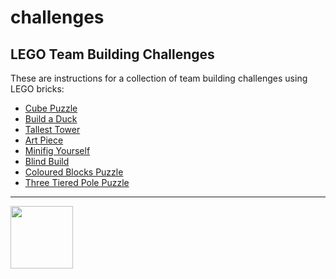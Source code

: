 # challenges

<style>@import url("//readme.codeadam.ca/readme.css");</style>

## LEGO Team Building Challenges

These are instructions for a collection of team building challenges using LEGO bricks:

- [Cube Puzzle](/cube) 
- [Build a Duck](/duck)
- [Tallest Tower](tower)
- [Art Piece](/art)
- [Minifig Yourself](minifig)
- [Blind Build](/blind)
- [Coloured Blocks Puzzle](/blocks)
- [Three Tiered Pole Puzzle](/pole)

---

<a href="https://codeadam.ca">
<img src="https://cdn.codeadam.ca/images@1.0.0/codeadam-logo-coloured-horizontal.png" width="100">
</a>
